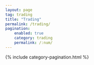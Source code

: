 ```yaml
---
layout: page
tag: trading
title: "Trading"
permalink: /trading/
pagination:
    enabled: true
    category: trading
    permalink: /:num/
---
```

{% include category-pagination.html %}
